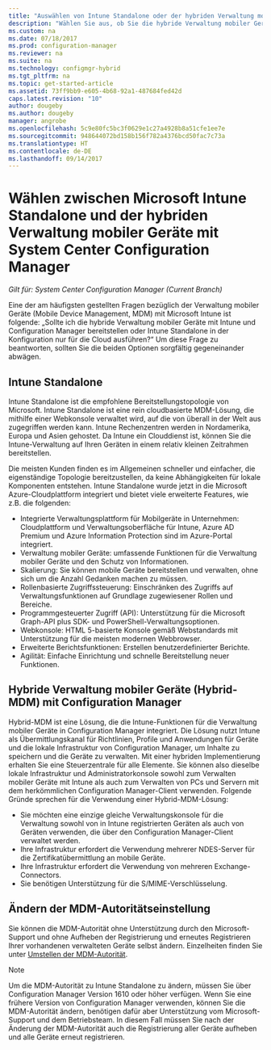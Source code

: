 ```yaml
---
title: "Auswählen von Intune Standalone oder der hybriden Verwaltung mobiler Geräte (MDM) | Microsoft-Dokumentation"
description: "Wählen Sie aus, ob Sie die hybride Verwaltung mobiler Geräte mit Intune und Configuration Manager bereitstellen oder Intune Standalone ausführen."
ms.custom: na
ms.date: 07/18/2017
ms.prod: configuration-manager
ms.reviewer: na
ms.suite: na
ms.technology: configmgr-hybrid
ms.tgt_pltfrm: na
ms.topic: get-started-article
ms.assetid: 73ff9bb9-e605-4b68-92a1-487684fed42d
caps.latest.revision: "10"
author: dougeby
ms.author: dougeby
manager: angrobe
ms.openlocfilehash: 5c9e80fc5bc3f0629e1c27a4928b8a51cfe1ee7e
ms.sourcegitcommit: 948644072bd158b156f782a4376bcd50fac7c73a
ms.translationtype: HT
ms.contentlocale: de-DE
ms.lasthandoff: 09/14/2017
---
```

# <a name="choose-between-microsoft-intune-standalone-and-hybrid-mobile-device-management-with-system-center-configuration-manager"></a>Wählen zwischen Microsoft Intune Standalone und der hybriden Verwaltung mobiler Geräte mit System Center Configuration Manager

*Gilt für: System Center Configuration Manager (Current Branch)*

Eine der am häufigsten gestellten Fragen bezüglich der Verwaltung mobiler Geräte (Mobile Device Management, MDM) mit Microsoft Intune ist folgende: „Sollte ich die hybride Verwaltung mobiler Geräte mit Intune und Configuration Manager bereitstellen oder Intune Standalone in der Konfiguration nur für die Cloud ausführen?“ Um diese Frage zu beantworten, sollten Sie die beiden Optionen sorgfältig gegeneinander abwägen.
 
## <a name="intune-standalone"></a>Intune Standalone
Intune Standalone ist die empfohlene Bereitstellungstopologie von Microsoft. Intune Standalone ist eine rein cloudbasierte MDM-Lösung, die mithilfe einer Webkonsole verwaltet wird, auf die von überall in der Welt aus zugegriffen werden kann. Intune Rechenzentren werden in Nordamerika, Europa und Asien gehostet. Da Intune ein Clouddienst ist, können Sie die Intune-Verwaltung auf Ihren Geräten in einem relativ kleinen Zeitrahmen bereitstellen.

Die meisten Kunden finden es im Allgemeinen schneller und einfacher, die eigenständige Topologie bereitzustellen, da keine Abhängigkeiten für lokale Komponenten entstehen. Intune Standalone wurde jetzt in die Microsoft Azure-Cloudplattform integriert und bietet viele erweiterte Features, wie z.B. die folgenden:
- Integrierte Verwaltungsplattform für Mobilgeräte in Unternehmen: Cloudplattform und Verwaltungsoberfläche für Intune, Azure AD Premium und Azure Information Protection sind im Azure-Portal integriert.
- Verwaltung mobiler Geräte: umfassende Funktionen für die Verwaltung mobiler Geräte und den Schutz von Informationen.
- Skalierung: Sie können mobile Geräte bereitstellen und verwalten, ohne sich um die Anzahl Gedanken machen zu müssen.
- Rollenbasierte Zugriffssteuerung: Einschränken des Zugriffs auf Verwaltungsfunktionen auf Grundlage zugewiesener Rollen und Bereiche.
- Programmgesteuerter Zugriff (API): Unterstützung für die Microsoft Graph-API plus SDK- und PowerShell-Verwaltungsoptionen.
- Webkonsole: HTML 5-basierte Konsole gemäß Webstandards mit Unterstützung für die meisten modernen Webbrowser.
- Erweiterte Berichtsfunktionen: Erstellen benutzerdefinierter Berichte.
- Agilität: Einfache Einrichtung und schnelle Bereitstellung neuer Funktionen.


## <a name="hybrid-mdm-with-configuration-manager"></a>Hybride Verwaltung mobiler Geräte (Hybrid-MDM) mit Configuration Manager
Hybrid-MDM ist eine Lösung, die die Intune-Funktionen für die Verwaltung mobiler Geräte in Configuration Manager integriert. Die Lösung nutzt Intune als Übermittlungskanal für Richtlinien, Profile und Anwendungen für Geräte und die lokale Infrastruktur von Configuration Manager, um Inhalte zu speichern und die Geräte zu verwalten. Mit einer hybriden Implementierung erhalten Sie eine Steuerzentrale für alle Elemente.  Sie können also dieselbe lokale Infrastruktur und Administratorkonsole sowohl zum Verwalten mobiler Geräte mit Intune als auch zum Verwalten von PCs und Servern mit dem herkömmlichen Configuration Manager-Client verwenden. Folgende Gründe sprechen für die Verwendung einer Hybrid-MDM-Lösung:  
- Sie möchten eine einzige gleiche Verwaltungskonsole für die Verwaltung sowohl von in Intune registrierten Geräten als auch von Geräten verwenden, die über den Configuration Manager-Client verwaltet werden.
- Ihre Infrastruktur erfordert die Verwendung mehrerer NDES-Server für die Zertifikatübermittlung an mobile Geräte.
- Ihre Infrastruktur erfordert die Verwendung von mehreren Exchange-Connectors.
- Sie benötigen Unterstützung für die S/MIME-Verschlüsselung.


## <a name="changing-the-mdm-authority-setting"></a>Ändern der MDM-Autoritätseinstellung
Sie können die MDM-Autorität ohne Unterstützung durch den Microsoft-Support und ohne Aufheben der Registrierung und erneutes Registrieren Ihrer vorhandenen verwalteten Geräte selbst ändern. Einzelheiten finden Sie unter [Umstellen der MDM-Autorität](../deploy-use/change-mdm-authority.md).

> [!NOTE]    
> Um die MDM-Autorität zu Intune Standalone zu ändern, müssen Sie über Configuration Manager Version 1610 oder höher verfügen. Wenn Sie eine frühere Version von Configuration Manager verwenden, können Sie die MDM-Autorität ändern, benötigen dafür aber Unterstützung vom Microsoft-Support und dem Betriebsteam. In diesem Fall müssen Sie nach der Änderung der MDM-Autorität auch die Registrierung aller Geräte aufheben und alle Geräte erneut registrieren.  
